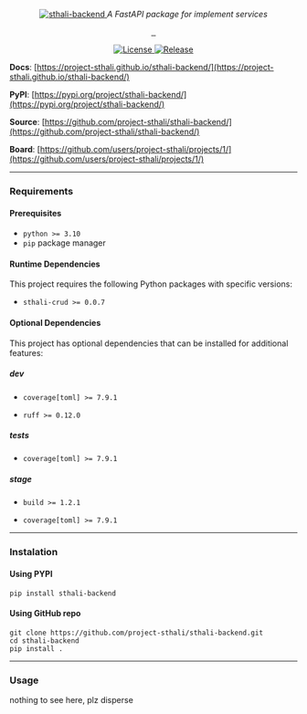 <p align="center">
    <a href="https://project-sthali.github.io/sthali-backend/images/sthali-backend.svg">
        <img src="https://project-sthali.github.io/sthali-backend/images/sthali-backend.svg" alt="sthali-backend">
    </a>
    <em>A FastAPI package for implement services</em>
</p>
<p align="center">
    <a href="https://github.com/project-sthali/sthali-backend/actions/workflows/tests.yml" target="_blank">
        <img src="https://github.com/project-sthali/sthali-backend/actions/workflows/tests.yml/badge.svg" alt="">
    </a>
    <a href="https://github.com/project-sthali/sthali-backend/actions/workflows/deploy.yml" target="_blank">
        <img src="https://github.com/project-sthali/sthali-backend/actions/workflows/deploy.yml/badge.svg" alt="">
    </a>
    <a href="https://github.com/project-sthali/sthali-backend/actions/workflows/docs.yml" target="_blank">
        <img src="https://github.com/project-sthali/sthali-backend/actions/workflows/docs.yml/badge.svg?branch=development" alt="">
    </a>
</p>

<p align="center">
    <a href="https://project-sthali.github.io/sthali-backend/license/" target="_blank">
        <img alt="License" src="https://img.shields.io/github/license/project-sthali/sthali-backend">
    </a>
    <a href="https://github.com/project-sthali/sthali-backend/releases" target="_blank">
        <img alt="Release" src="https://img.shields.io/github/v/release/project-sthali/sthali-backend">
    </a>
</p>

**Docs**: [https://project-sthali.github.io/sthali-backend/](https://project-sthali.github.io/sthali-backend/)

**PyPI**: [https://pypi.org/project/sthali-backend/](https://pypi.org/project/sthali-backend/)

**Source**: [https://github.com/project-sthali/sthali-backend/](https://github.com/project-sthali/sthali-backend/)

**Board**: [https://github.com/users/project-sthali/projects/1/](https://github.com/users/project-sthali/projects/1/)

---

### Requirements

#### Prerequisites
- `python >= 3.10`
- `pip` package manager

#### Runtime Dependencies
This project requires the following Python packages with specific versions:

- `sthali-crud >= 0.0.7`



#### Optional Dependencies
This project has optional dependencies that can be installed for additional features:

##### dev

- `coverage[toml] >= 7.9.1`

- `ruff >= 0.12.0`


##### tests

- `coverage[toml] >= 7.9.1`


##### stage

- `build >= 1.2.1`

- `coverage[toml] >= 7.9.1`




---

### Instalation

#### Using PYPI

```
pip install sthali-backend
```

#### Using GitHub repo

```
git clone https://github.com/project-sthali/sthali-backend.git
cd sthali-backend
pip install .
```

---

### Usage

nothing to see here, plz disperse
